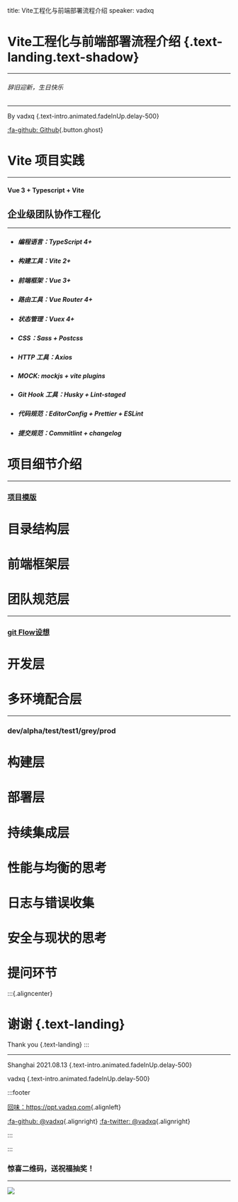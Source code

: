 title: Vite工程化与前端部署流程介绍
speaker: vadxq

<slide class="bg-black-blue aligncenter" image="https://qnimg.vadxq.com/ppt/2019/bridge-4456255_1280.webp .dark">

# Vite工程化与前端部署流程介绍 {.text-landing.text-shadow}

---

###### 辞旧迎新，生日快乐

---

By vadxq {.text-intro.animated.fadeInUp.delay-500}

[:fa-github: Github](https://github.com/vadxq/nodeppt-set){.button.ghost}

<slide class="bg-black-blue aligncenter"  image="https://qnimg.vadxq.com/blog/2021/purples%402x-min.png">

# Vite 项目实践

---

#### Vue 3 + Typescript + Vite

<slide class="bg-black-blue aligncenter" image="https://qnimg.vadxq.com/blog/2021/purples%402x-min.png">

## 企业级团队协作工程化

---

- ##### 编程语言：TypeScript 4+
- ##### 构建工具：Vite 2+
- ##### 前端框架：Vue 3+
- ##### 路由工具：Vue Router 4+
- ##### 状态管理：Vuex 4+
- ##### CSS：Sass + Postcss
- ##### HTTP 工具：Axios
- ##### MOCK: mockjs + vite plugins
- ##### Git Hook 工具：Husky + Lint-staged
- ##### 代码规范：EditorConfig + Prettier + ESLint
- ##### 提交规范：Commitlint + changelog

<slide class="bg-black-blue aligncenter" image="https://qnimg.vadxq.com/blog/2021/purples%402x-min.png">

# 项目细节介绍

---

### [项目模版](https://github.com/vadxq/vite-vue-prod-template)

<slide class="bg-black-blue aligncenter" image="https://qnimg.vadxq.com/blog/2021/purples%402x-min.png">

# 目录结构层

<slide class="bg-black-blue aligncenter" image="https://qnimg.vadxq.com/blog/2021/purples%402x-min.png">

# 前端框架层

# 团队规范层

---

### [git Flow设想](https://dalao.yuque.com/fe-dev/web/fg77op)

<slide class="bg-black-blue aligncenter" image="https://qnimg.vadxq.com/blog/2021/purples%402x-min.png">

# 开发层

# 多环境配合层

---

### dev/alpha/test/test1/grey/prod

<slide class="bg-black-blue aligncenter" image="https://qnimg.vadxq.com/blog/2021/purples%402x-min.png">

# 构建层

# 部署层

# 持续集成层

<slide class="bg-black-blue aligncenter" image="https://qnimg.vadxq.com/blog/2021/purples%402x-min.png">

# 性能与均衡的思考

# 日志与错误收集

# 安全与现状的思考

<slide class="bg-black-blue aligncenter" image="https://qnimg.vadxq.com/blog/2021/purples%402x-min.png">

# 提问环节

<slide class="bg-black-blue aligncenter" image="https://qnimg.vadxq.com/blog/2021/purples%402x-min.png">
:::{.aligncenter}

# 谢谢 {.text-landing}

Thank you {.text-landing}
:::

---

Shanghai 2021.08.13 {.text-intro.animated.fadeInUp.delay-500}

vadxq {.text-intro.animated.fadeInUp.delay-500}

:::footer

[回味：https\://ppt.vadxq.com](https://ppt.vadxq.com){.alignleft}

[:fa-github: @vadxq](https://github.com/vadxq){.alignright}
[:fa-twitter: @vadxq](https://github.com/vadxq){.alignright}

:::

<!-- :::header
Header (logo) :.alignright:{.alignright} -->

:::

<slide class="bg-black-blue aligncenter" image="https://qnimg.vadxq.com/blog/2021/purples%402x-min.png">

### 惊喜二维码，送祝福抽奖！

---

![](https://qnimg.vadxq.com/love/2021/birth21/qrcode.png)
